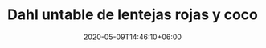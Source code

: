 ---
title: "Dahl untable de lentejas rojas y coco"
date: 2020-05-09T14:46:10+06:00
description: "Dahl untable de lentejas rojas y coco"
type: "recipe"
image: "images/recipes/dahl-lentejas-rojas-coco.png"
cuisine: India
suitableForDiet: VeganDiet
yield: 8 porciones
prepTime: 30
cookTime: 15
totalTime: 45
categories: tapa
tags:
  - "lentejas rojas"
  - "coco"
ingredients:
- 200 gr lentejas rojas
- 2 gajos de ajo
- 1 vaso de leche de coco (espesa)
- 3 cdas de aceite de coco
- sal del Himalaya

directions:
- Enjuaga las lentejas y una vez limpias de todos residuos ponlas en una olla con agua cubriendo hasta 1 dedo por encima de las mismas.
- Añade el ajo picado y la sal, deja cocinar a fuego lento durante 15 minutos aproximadamente. 
- Una vez pasado este tiempo añade la leche de coco, remueve y baja el fuego. 
- Deja cocinar unos 4 minutos más. 
- Apaga y añade el aceite de coco.
- Mezcla y listo para servir.
tips: Se puede servir caliente de giarnición y frío como crema para untar con pan o piquitos.
---